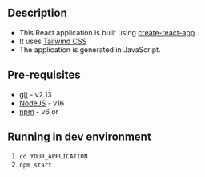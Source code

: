 
## Description

- This React application is built using [create-react-app](https://create-react-app.dev/).
- It uses [Tailwind CSS](https://tailwindcss.com/)
- The application is generated in JavaScript.

## Pre-requisites

- [git](https://git-scm.com/) - v2.13 
- [NodeJS](https://nodejs.org/en/) - v16 
- [npm](https://www.npmjs.com/) - v6 or 

## Running in dev environment

1.  `cd YOUR_APPLICATION`
2.  `npm start`

